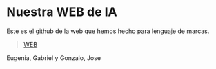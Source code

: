 
# Nuestra WEB de IA

Este es el github de la web que hemos hecho para lenguaje de marcas.

> [WEB](https://gonlelo.github.io)

Eugenia, Gabriel y Gonzalo, Jose
